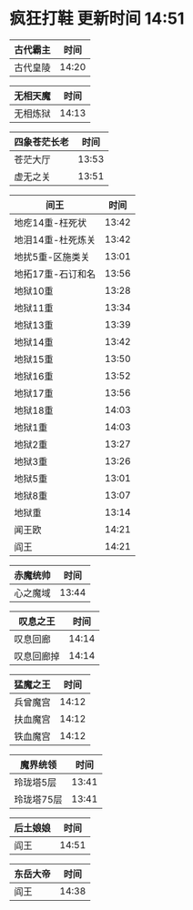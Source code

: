# 疯狂打鞋 更新时间 14:51

| 古代霸主   | 时间    |
|--------|-------|
| 古代皇陵 | 14:20 |

| 无相天魔   | 时间    |
|--------|-------|
| 无相炼狱 | 14:13 |

| 四象苍茫长老   | 时间    |
|--------|-------|
| 苍茫大厅 | 13:53 |
| 虚无之关 | 13:51 |

| 间王   | 时间    |
|--------|-------|
| 地疙14重-枉死状 | 13:42 |
| 地泪14重-杜死炼关 | 13:42 |
| 地扰5重-区施类关 | 13:01 |
| 地拓17重-石订和名 | 13:56 |
| 地狱10重 | 13:28 |
| 地狱11重 | 13:34 |
| 地狱13重 | 13:39 |
| 地狱14重 | 13:42 |
| 地狱15重 | 13:50 |
| 地狱16重 | 13:52 |
| 地狱17重 | 13:56 |
| 地狱18重 | 14:03 |
| 地狱1重 | 14:03 |
| 地狱2重 | 13:27 |
| 地狱3重 | 13:26 |
| 地狱5重 | 13:01 |
| 地狱8重 | 13:07 |
| 地狱重 | 13:14 |
| 闻王欧 | 14:21 |
| 阎王 | 14:21 |

| 赤魔统帅   | 时间    |
|--------|-------|
| 心之魔域 | 13:44 |

| 叹息之王   | 时间    |
|--------|-------|
| 叹息回廊 | 14:14 |
| 叹息回廊掉 | 14:14 |

| 猛魔之王   | 时间    |
|--------|-------|
| 兵曾魔宫 | 14:12 |
| 扶血魔宫 | 14:12 |
| 铁血魔宫 | 14:12 |

| 魔界统领   | 时间    |
|--------|-------|
| 玲珑塔5层 | 13:41 |
| 玲珑塔75层 | 13:41 |

| 后土娘娘   | 时间    |
|--------|-------|
| 阎王 | 14:51 |

| 东岳大帝   | 时间    |
|--------|-------|
| 阎王 | 14:38 |